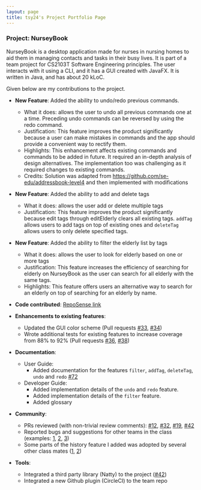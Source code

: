 ```yaml
---
layout: page
title: tsy24's Project Portfolio Page
---
```


### Project: NurseyBook

NurseyBook is a desktop application made for nurses in nursing homes to aid them in managing contacts and tasks in their busy lives.
It is part of a team project for CS2103T Software Engineering principles. The user interacts with it using a CLI, and it has a GUI created with JavaFX. It is written in Java, and has about 20 kLoC.

Given below are my contributions to the project.

* **New Feature**: Added the ability to undo/redo previous commands.
    * What it does: allows the user to undo all previous commands one at a time. Preceding undo commands can be reversed by using the redo command.
    * Justification: This feature improves the product significantly because a user can make mistakes in commands and the app should provide a convenient way to rectify them.
    * Highlights: This enhancement affects existing commands and commands to be added in future. It required an in-depth analysis of design alternatives. The implementation too was challenging as it required changes to existing commands.
    * Credits: Solution was adapted from https://github.com/se-edu/addressbook-level4 and then implemented with modifications

* **New Feature**: Added the ability to add and delete tags
    * What it does: allows the user add or delete multiple tags
    * Justification: This feature improves the product significantly because edit tags through editElderly clears all existing tags. `addTag` allows users to add tags on top of existing ones and `deleteTag` allows users to only delete specified tags.

* **New Feature**: Added the ability to filter the elderly list by tags
    * What it does: allows the user to look for elderly based on one or more tags
    * Justification: This feature increases the efficiency of searching for elderly on NurseyBook as the user can search for all elderly with the same tags.
    * Highlights: This feature offers users an alternative way to search for an elderly on top of searching for an elderly by name.

* **Code contributed**: [RepoSense link](https://nus-cs2103-ay2122s1.github.io/tp-dashboard/?search=&sort=groupTitle&sortWithin=title&timeframe=commit&mergegroup=&groupSelect=groupByRepos&breakdown=true&checkedFileTypes=docs~functional-code~test-code~other&since=2021-09-17&tabOpen=true&tabType=authorship&tabAuthor=tsy24&tabRepo=AY2122S1-CS2103T-F13-2%2Ftp%5Bmaster%5D&authorshipIsMergeGroup=false&authorshipFileTypes=docs~functional-code~test-code&authorshipIsBinaryFileTypeChecked=false)

* **Enhancements to existing features**:
    * Updated the GUI color scheme (Pull requests [\#33](), [\#34]())
    * Wrote additional tests for existing features to increase coverage from 88% to 92% (Pull requests [\#36](), [\#38]())

* **Documentation**:
    * User Guide:
        * Added documentation for the features `filter`, `addTag`, `deleteTag`, `undo` and `redo` [\#72]()
    * Developer Guide:
        * Added implementation details of the `undo` and `redo` feature. 
        * Added implementation details of the `filter` feature.
        * Added glossary

* **Community**:
    * PRs reviewed (with non-trivial review comments): [\#12](), [\#32](), [\#19](), [\#42]()
    * Reported bugs and suggestions for other teams in the class (examples: [1](), [2](), [3]())
    * Some parts of the history feature I added was adopted by several other class mates ([1](), [2]())

* **Tools**:
    * Integrated a third party library (Natty) to the project ([\#42]())
    * Integrated a new Github plugin (CircleCI) to the team repo
